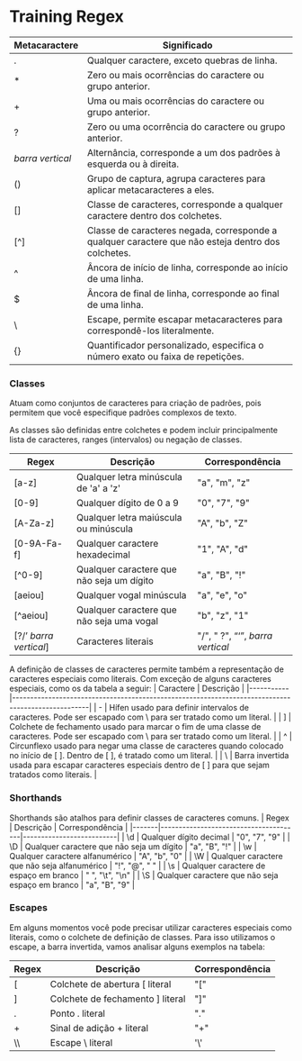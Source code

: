 # Training Regex

| Metacaractere | Significado                                                   |
|---------------|---------------------------------------------------------------|
| .                | Qualquer caractere, exceto quebras de linha.                 |
| *                | Zero ou mais ocorrências do caractere ou grupo anterior.     |
| +                | Uma ou mais ocorrências do caractere ou grupo anterior.      |
| ?                | Zero ou uma ocorrência do caractere ou grupo anterior.       |
| *barra vertical* | Alternância, corresponde a um dos padrões à esquerda ou à direita. |
| ()               | Grupo de captura, agrupa caracteres para aplicar metacaracteres a eles. |
| []               | Classe de caracteres, corresponde a qualquer caractere dentro dos colchetes. |
| [^]              | Classe de caracteres negada, corresponde a qualquer caractere que não esteja dentro dos colchetes. |
| ^                | Âncora de início de linha, corresponde ao início de uma linha. |
| $                | Âncora de final de linha, corresponde ao final de uma linha. |
| \                | Escape, permite escapar metacaracteres para correspondê-los literalmente. |
| {}               | Quantificador personalizado, especifica o número exato ou faixa de repetições. |

### Classes
Atuam como conjuntos de caracteres para criação de padrões, pois permitem que você especifique padrões complexos de texto.

As classes são definidas entre colchetes e podem incluir principalmente lista de caracteres, ranges (intervalos) ou negação de classes.

| Regex       | Descrição                                    | Correspondência             |
|-------------|----------------------------------------------|-----------------------------|
| [a-z]       | Qualquer letra minúscula de 'a' a 'z'        | "a", "m", "z"               |
| [0-9]       | Qualquer dígito de 0 a 9                     | "0", "7", "9"               |
| [A-Za-z]    | Qualquer letra maiúscula ou minúscula        | "A", "b", "Z"               |
| [0-9A-Fa-f] | Qualquer caractere hexadecimal               | "1", "A", "d"               |
| [^0-9]      | Qualquer caractere que não seja um dígito    | "a", "B", "!"               |
| [aeiou]     | Qualquer vogal minúscula                     | "a", "e", "o"               |
| [^aeiou]    | Qualquer caractere que não seja uma vogal    | "b", "z", "1"               |
| [?/’ *barra vertical*]       | Caracteres literais                          | "/", " ?", “‘”, *barra vertical*         |

A definição de classes de caracteres permite também a representação de caracteres especiais como literais. Com exceção de alguns caracteres especiais, como os da tabela a seguir:
| Caractere | Descrição                                                                                         |
|-----------|---------------------------------------------------------------------------------------------------|
| -         | Hífen usado para definir intervalos de caracteres. Pode ser escapado com \ para ser tratado como um literal. |
| ]         | Colchete de fechamento usado para marcar o fim de uma classe de caracteres. Pode ser escapado com \ para ser tratado como um literal. |
| ^         | Circunflexo usado para negar uma classe de caracteres quando colocado no início de [ ]. Dentro de [ ], é tratado como um literal. |
| \         | Barra invertida usada para escapar caracteres especiais dentro de [ ] para que sejam tratados como literais. |

### Shorthands
Shorthands são atalhos para definir classes de caracteres comuns.
| Regex | Descrição                             | Correspondência          |
|-------|---------------------------------------|--------------------------|
| \d    | Qualquer dígito decimal               | "0", "7", "9"            |
| \D    | Qualquer caractere que não seja um dígito | "a", "B", "!"         |
| \w    | Qualquer caractere alfanumérico       | "A", "b", "0"            |
| \W    | Qualquer caractere que não seja alfanumérico | "!", "@", " "       |
| \s    | Qualquer caractere de espaço em branco | " ", "\t", "\n"       |
| \S    | Qualquer caractere que não seja espaço em branco | "a", "B", "9"   |


### Escapes
Em alguns momentos você pode precisar utilizar caracteres especiais como literais, como o colchete de definição de classes. Para isso utilizamos o escape, a barra invertida, vamos analisar alguns exemplos na tabela:

| Regex | Descrição                             | Correspondência |
|-------|---------------------------------------|-----------------|
| \[    | Colchete de abertura [ literal        | "["             |
| \]    | Colchete de fechamento ] literal      | "]"             |
| \.    | Ponto . literal                       | "."             |
| \+    | Sinal de adição + literal             | "+"             |
| \\\\  | Escape \ literal                      | '\\'            |
